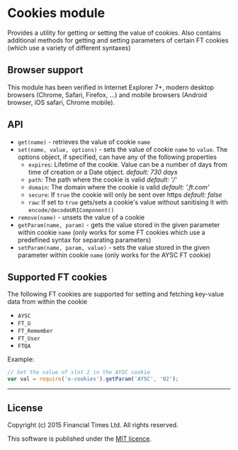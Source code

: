 # Cookies module

Provides a utility for getting or setting the value of cookies.  Also contains additional methods for getting and setting parameters of certain FT cookies (which use a variety of different syntaxes)

## Browser support
This module has been verified in Internet Explorer 7+, modern desktop browsers (Chrome, Safari, Firefox, ...) and mobile browsers (Android browser, iOS safari, Chrome mobile).

## API

* `get(name)` - retrieves the value of cookie `name`
* `set(name, value, options)` - sets the value of cookie `name` to `value`. The options object, if specified, can have any of the following properties
	* `expires`: Lifetime of the cookie. Value can be a number of days from time of creation or a Date object. *default: 730 days*
	* `path`: The path where the cookie is valid *default: '/'*
	* `domain`: The domain where the cookie is valid *default: '.ft.com'*
	* `secure`: If `true` the cookie will only be sent over https *default: false*
    * `raw`: If set to `true` gets/sets a cookie's value without sanitising it with `encode/decodeURIComponent()`
* `remove(name)` - unsets the value of a cookie
* `getParam(name, param)` - gets the value stored in the given parameter within cookie `name` (only works for some FT cookies which use a predefined syntax for separating parameters)
* `setParam(name, param, value)` - sets the value stored in the given parameter within cookie `name` (only works for the AYSC FT cookie)

## Supported FT cookies

The following FT cookies are supported for setting and fetching key-value data from within the cookie

* `AYSC`
* `FT_U`
* `FT_Remember`
* `FT_User`
* `FTQA`

Example:

```javascript
// Get the value of slot 2 in the AYSC cookie
var val = require('o-cookies').getParam('AYSC', '02');
```

----

## License

Copyright (c) 2015 Financial Times Ltd. All rights reserved.

This software is published under the [MIT licence](http://opensource.org/licenses/MIT).
